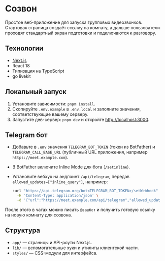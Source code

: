 # Созвон
Простое веб-приложение для запуска групповых видеозвонков. Стартовая страница создаёт ссылку на комнату, а дальше пользователи проходят стандартный экран подготовки и подключаются к разговору.

## Технологии

- [Next.js](https://nextjs.org/)
- React 18
- Типизация на TypeScript
- go livekit

## Локальный запуск

1. Установите зависимости: `pnpm install`.
2. Скопируйте `.env.example` в `.env.local` и заполните значения, соответствующие вашему серверу.
3. Запустите дев-сервер: `pnpm dev` и откройте [http://localhost:3000](http://localhost:3000).

## Telegram бот

- Добавьте в `.env` значения `TELEGRAM_BOT_TOKEN` (токен из BotFather) и `TELEGRAM_CALL_BASE_URL` (публичный URL приложения, например `https://meet.example.com`).
- В BotFather включите Inline Mode для бота (`/setinline`).
- Установите вебхук на эндпоинт `/api/telegram`, передав `allowed_updates=["inline_query"]`, например:

  ```bash
  curl "https://api.telegram.org/bot<TELEGRAM_BOT_TOKEN>/setWebhook" \
    -H 'Content-Type: application/json' \
    -d '{"url":"https://meet.example.com/api/telegram","allowed_updates":["inline_query"]}'
  ```

После этого в чатах можно писать `@вашбот` и получить готовую ссылку на новую комнату для созвона.

## Структура

- `app/` — страницы и API-роуты Next.js.
- `lib/` — вспомогательные хуки и утилиты клиентской части.
- `styles/` — CSS-модули для интерфейса.
